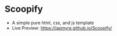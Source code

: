 # Scoopify

- A simple pure html, css, and js template
- Live Preview: https://jasmyre.github.io/Scoopify/
